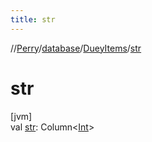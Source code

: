 ```yaml
---
title: str
---
```

//[Perry](../../../index.html)/[database](../index.html)/[DueyItems](index.html)/[str](str.html)



# str



[jvm]\
val [str](str.html): Column&lt;[Int](https://kotlinlang.org/api/latest/jvm/stdlib/kotlin/-int/index.html)&gt;




